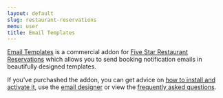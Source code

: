 ```yaml
---
layout: default
slug: restaurant-reservations
menu: user
title: Email Templates 
---
```

[Email Templates](https://www.etoilewebdesign.com/plugins/five-star-restaurant-reservations/custom-fields/) is a commercial addon for [Five Star Restaurant Reservations](https://www.etoilewebdesign.com/plugins/five-star-restaurant-reservations/) which allows you to send booking notification emails in beautifully designed templates.

If you've purchashed the addon, you can get advice on [how to install and activate it](install), use the [email designer](designer) or view the [frequently asked questions](faq).
